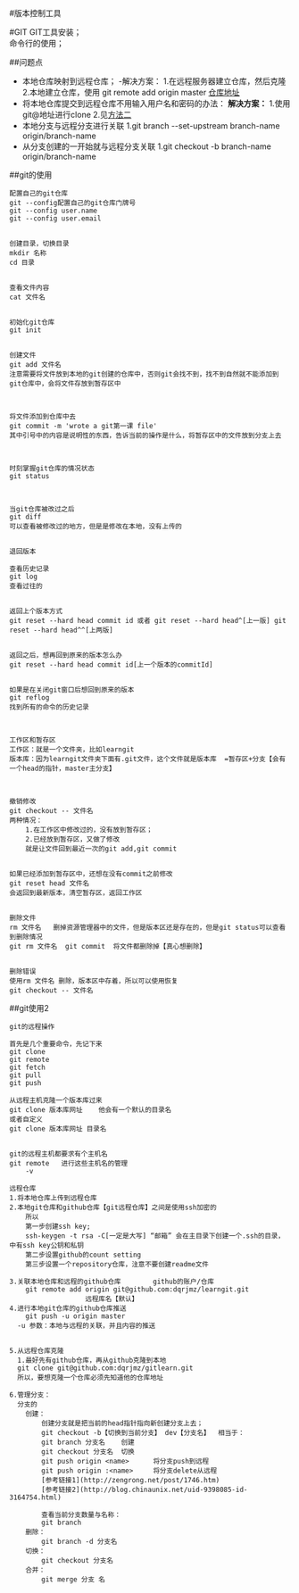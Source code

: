 #版本控制工具

#GIT
GIT工具安装；  
命令行的使用； 

##问题点
- 本地仓库映射到远程仓库；
    -解决方案：
    1.在远程服务器建立仓库，然后克隆
    2.本地建立仓库，使用 git remote add origin master [仓库地址](https://github.com/dqrjmz/reactLearn.git)
- 将本地仓库提交到远程仓库不用输入用户名和密码的办法：
    **解决方案：**
    1.使用git@地址进行clone
    2.见[方法二](http://www.cnblogs.com/ballwql/p/3462104.html)
- 本地分支与远程分支进行关联
  1.git branch --set-upstream branch-name origin/branch-name 
- 从分支创建的一开始就与远程分支关联
  1.git checkout -b branch-name origin/branch-name

##git的使用
```
配置自己的git仓库
git --config配置自己的git仓库门牌号
git --config user.name
git --config user.email


创建目录，切换目录
mkdir 名称
cd 目录


查看文件内容
cat 文件名


初始化git仓库
git init


创建文件
git add 文件名    
注意需要将文件放到本地的git创建的仓库中，否则git会找不到，找不到自然就不能添加到git仓库中，会将文件存放到暂存区中



将文件添加到仓库中去
git commit -m 'wrote a git第一课 file'
其中引号中的内容是说明性的东西，告诉当前的操作是什么，将暂存区中的文件放到分支上去



时刻掌握git仓库的情况状态
git status



当git仓库被改过之后
git diff
可以查看被修改过的地方，但是是修改在本地，没有上传的


退回版本

查看历史记录
git log
查看过往的


返回上个版本方式
git reset --hard head commit id 或者 git reset --hard head^[上一版] git reset --hard head^^[上两版]


返回之后，想再回到原来的版本怎么办
git reset --hard head commit id[上一个版本的commitId]


如果是在关闭git窗口后想回到原来的版本
git reflog  
找到所有的命令的历史记录



工作区和暂存区
工作区：就是一个文件夹，比如learngit
版本库：因为learngit文件夹下面有.git文件，这个文件就是版本库  =暂存区+分支【会有一个head的指针，master主分支】



撤销修改
git checkout -- 文件名
两种情况：
    1.在工作区中修改过的，没有放到暂存区；
    2.已经放到暂存区，又做了修改
    就是让文件回到最近一次的git add,git commit


如果已经添加到暂存区中，还想在没有commit之前修改
git reset head 文件名
会返回到最新版本，清空暂存区，返回工作区


删除文件
rm 文件名   删掉资源管理器中的文件，但是版本区还是存在的，但是git status可以查看到删除情况
git rm 文件名  git commit  将文件都删除掉【真心想删除】  


删除错误
使用rm 文件名 删除，版本区中存着，所以可以使用恢复
git checkout -- 文件名
```

##git使用2
```
git的远程操作

首先是几个重要命令，先记下来
git clone
git remote
git fetch
git pull 
git push

从远程主机克隆一个版本库过来
git clone 版本库网址    他会有一个默认的目录名
或者自定义
git clone 版本库网址 目录名


git的远程主机都要求有个主机名
git remote   进行这些主机名的管理
    -v

远程仓库
1.将本地仓库上传到远程仓库
2.本地git仓库和github仓库【git远程仓库】之间是使用ssh加密的
    所以
    第一步创建ssh key;
    ssh-keygen -t rsa -C[一定是大写] “邮箱” 会在主目录下创建一个.ssh的目录，中有ssh key公钥和私钥
    第二步设置github的count setting
    第三步设置一个repository仓库，注意不要创建readme文件

3.关联本地仓库和远程的github仓库        github的账户/仓库    
    git remote add origin git@github.com:dqrjmz/learngit.git
                   远程库名【默认】  
4.进行本地git仓库的github仓库推送
    git push -u origin master
  -u 参数：本地与远程的关联，并且内容的推送    


5.从远程仓库克隆
  1.最好先有github仓库，再从github克隆到本地
  git clone git@github.com:dqrjmz/gitlearn.git
  所以，要想克隆一个仓库必须先知道他的仓库地址

6.管理分支：
  分支的
    创建：
        创建分支就是把当前的head指针指向新创建分支上去；
        git checkout -b【切换到当前分支】 dev【分支名】  相当于：
        git branch 分支名    创建
        git checkout 分支名  切换
        git push origin <name>      将分支push到远程
        git push origin :<name>     将分支delete从远程
        [参考链接1](http://zengrong.net/post/1746.htm)
        [参考链接2](http://blog.chinaunix.net/uid-9398085-id-3164754.html)

        查看当前分支数量与名称：
        git branch
    删除：
        git branch -d 分支名
    切换：
        git checkout 分支名
    合并：
        git merge 分支 名
```


